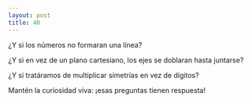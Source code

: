 ```yaml
---
layout: post
title: 40
---
```


¿Y si los números no formaran una línea?

¿Y si en vez de un plano cartesiano, los ejes se doblaran hasta juntarse?

¿Y si tratáramos de multiplicar simetrías en vez de dígitos?

Mantén la curiosidad viva: ¡esas preguntas tienen respuesta!
